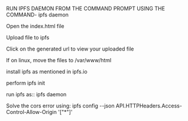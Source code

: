 RUN IPFS DAEMON FROM THE COMMAND PROMPT USING THE COMMAND- ipfs daemon


Open the index.html file


Upload file to ipfs


Click on the generated url to view your uploaded file

If on linux, move the files to /var/www/html

install ipfs as mentioned in ipfs.io

perform ipfs init


run ipfs as::  ipfs daemon

Solve the cors error using:  ipfs config --json API.HTTPHeaders.Access-Control-Allow-Origin '["*"]'
